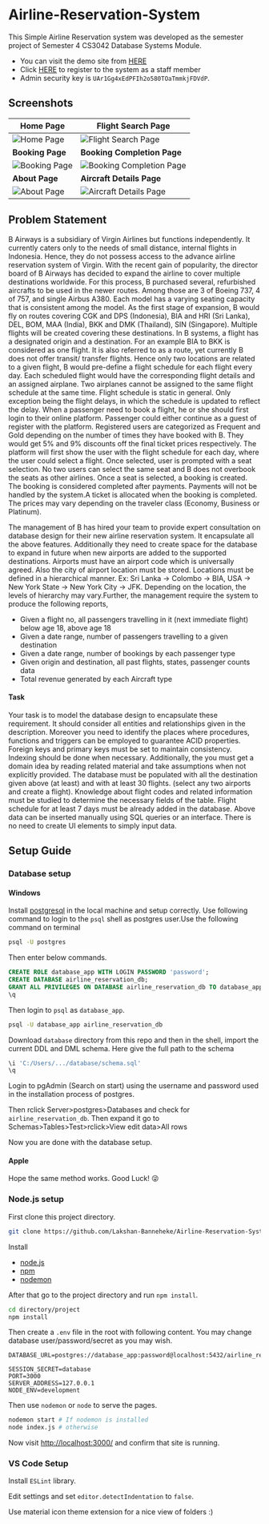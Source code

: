 # Airline-Reservation-System

This Simple Airline Reservation system was developed as the semester project of Semester 4 CS3042 Database Systems Module.

- You can visit the demo site from [HERE](https://b-airways.herokuapp.com/)
- Click [HERE](https://b-airways.herokuapp.com/staff/register) to register to the system as a staff member
- Admin security key is ``UAr1Gg4xEdPFIh2o580TOaTmmkjFDVdP``.

## Screenshots

| **Home Page**                                            | **Flight Search Page**                                             |
| -------------------------------------------------------- | -------------------------------------------------------            |
| ![Home Page](screenshots/home_pg.png)                    | ![Flight Search Page](screenshots/search_pg.png)                   |
| **Booking Page**                                         | **Booking Completion Page**                                        |
| ![Booking Page](screenshots/booking_pg.png)              | ![Booking Completion Page](screenshots/payment_pg.png)             |
| **About Page**                                           |**Aircraft Details Page**                                           |
| ![About Page](screenshots/about_pg.png)                  |   ![Aircraft Details Page](screenshots/aircraft_details_pg.png)    |  

## Problem Statement

B Airways is a subsidiary of Virgin Airlines but functions independently. It currently caters only to the needs of small distance, internal flights in Indonesia. Hence, they do not possess access to the advance airline reservation system of Virgin. With the recent gain of popularity, the director board of B Airways has decided to expand the airline to cover multiple destinations worldwide. For this process, B purchased several, refurbished aircrafts to be used in the newer routes. Among those are 3 of Boeing 737, 4 of 757, and single Airbus A380. Each model has a varying seating capacity that is consistent among the model. As the first stage of expansion, B would fly on routes covering CGK and DPS (Indonesia), BIA and HRI (Sri Lanka), DEL, BOM, MAA (India), BKK and DMK (Thailand), SIN (Singapore). Multiple flights will be created covering these destinations. In B systems, a flight has a designated origin and a destination. For an example BIA to BKK is considered as one flight. It is also referred to as a route, yet currently B does not offer transit/ transfer flights. Hence only two locations are related to a given flight, B would pre-define a flight schedule for each flight every day. Each scheduled flight would have the corresponding flight details and an assigned airplane. Two airplanes cannot be assigned to the same flight schedule at the same time. Flight schedule is static in general. Only exception being the flight delays, in which the schedule is updated to reflect the delay. When a passenger need to book a flight, he or she should first login to their online platform. Passenger could either continue as a guest of register with the platform. Registered users are categorized as Frequent and Gold depending on the number of times they have booked with B. They would get 5% and 9% discounts off the final ticket prices respectively. The platform will first show the user with the flight schedule for each day, where the user could select a flight. Once selected, user is prompted with a seat selection. No two users can select the same seat and B does not overbook the seats as other airlines. Once a seat is selected, a booking is created. The booking is considered completed after payments. Payments will not be handled by the system.A ticket is allocated when the booking is completed. The prices may vary depending on the traveler class (Economy, Business or Platinum).

The management of B has hired your team to provide expert consultation on database design for their new airline reservation system. It encapsulate all the above features. Additionally they need to create space for the database to expand in future when new airports are added to the supported destinations. Airports must have an airport code which is universally agreed. Also the city of airport location must be stored. Locations must be defined in a hierarchical manner.
Ex: Sri Lanka → Colombo → BIA, USA → New York State → New York City → JFK.
Depending on the location, the levels of hierarchy may vary.Further, the management require the system to produce the following reports,
- Given a flight no, all passengers travelling in it (next immediate flight) below age 18,
above age 18
- Given a date range, number of passengers travelling to a given destination
- Given a date range, number of bookings by each passenger type
- Given origin and destination, all past flights, states, passenger counts data
- Total revenue generated by each Aircraft type
#### Task
Your task is to model the database design to encapsulate these requirement. It should consider all entities and relationships given in the description. Moreover you need to identify the places where procedures, functions and triggers can be employed to guarantee ACID properties. Foreign keys and primary keys must be set to maintain consistency. Indexing should be done when necessary. Additionally, the you must get a domain idea by reading related material and take assumptions when not explicitly provided. The database must be populated with all the destination given above (at least) and with at least 30 flights. (select any two airports and create a flight). Knowledge about flight codes and related information must be studied to determine the necessary fields of the table. Flight schedule for at least 7 days must be already added in the database. Above data can be inserted manually using SQL queries or an interface. There is no need to create UI elements to simply input data.

## Setup Guide

### Database setup

#### Windows

Install [postgresql](https://www.postgresql.org/) in the local machine and setup correctly. Use following command to login to the `psql` shell as postgres user.Use the following command on terminal

```bash
psql -U postgres
```

 Then enter below commands.

```sql
CREATE ROLE database_app WITH LOGIN PASSWORD 'password';
CREATE DATABASE airline_reservation_db;
GRANT ALL PRIVILEGES ON DATABASE airline_reservation_db TO database_app;
\q
```

Then login to `psql` as `database_app`.

```bash
psql -U database_app airline_reservation_db
```

Download `database` directory from this repo and then in the shell,
import the current DDL and DML schema. Here give the full path to the schema

```sql
\i 'C:/Users/.../database/schema.sql'
\q
```

Login to pgAdmin (Search on start) using the username and password used in the installation process of postgres.


Then rclick Server>postgres>Databases and check for `airline_reservation_db`. Then expand it go to Schemas>Tables>Test>rclick>View edit data>All rows

Now you are done with the database setup.

#### Apple

 Hope the same method works. Good Luck! :stuck_out_tongue_winking_eye:

### Node.js setup

First clone this project directory.

```bash
git clone https://github.com/Lakshan-Banneheke/Airline-Reservation-System.git
```

Install

* [node.js](https://nodejs.org/en/)
* [npm](https://www.npmjs.com/get-npm)
* [nodemon](https://www.npmjs.com/package/nodemon)



 After that go to the project directory and run `npm install`.

```bash
cd directory/project
npm install
```

Then create a `.env` file in the root with following content.
You may change database user/password/secret as you may wish.

```text
DATABASE_URL=postgres://database_app:password@localhost:5432/airline_reservation_db

SESSION_SECRET=database
PORT=3000
SERVER_ADDRESS=127.0.0.1
NODE_ENV=development
```

Then use `nodemon` or `node` to serve the pages.

```bash
nodemon start # If nodemon is installed
node index.js # otherwise
```

Now visit <http://localhost:3000/> and confirm that site is running.

### VS Code Setup

Install `ESLint` library.

Edit settings and set `editor.detectIndentation` to `false`.

Use material icon theme extension for a nice view of folders :) 
